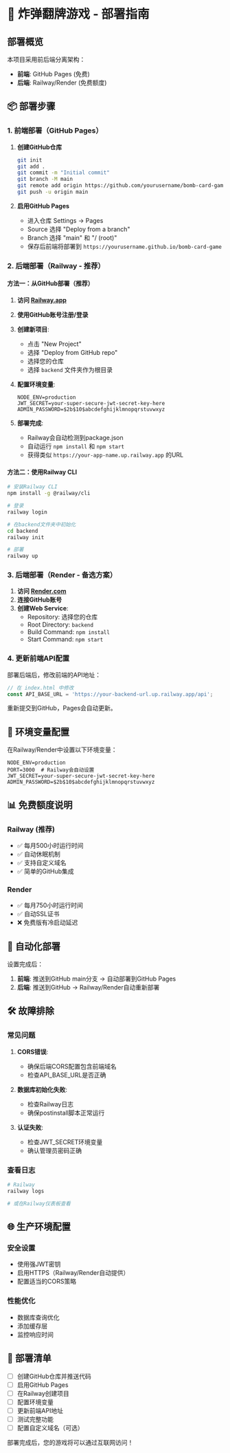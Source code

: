 # 🚀 炸弹翻牌游戏 - 部署指南

## 部署概览

本项目采用前后端分离架构：
- **前端**: GitHub Pages (免费)
- **后端**: Railway/Render (免费额度)

## 📦 部署步骤

### 1. 前端部署（GitHub Pages）

1. **创建GitHub仓库**
   ```bash
   git init
   git add .
   git commit -m "Initial commit"
   git branch -M main
   git remote add origin https://github.com/yourusername/bomb-card-game.git
   git push -u origin main
   ```

2. **启用GitHub Pages**
   - 进入仓库 Settings → Pages
   - Source 选择 "Deploy from a branch"
   - Branch 选择 "main" 和 "/ (root)"
   - 保存后前端将部署到 `https://yourusername.github.io/bomb-card-game`

### 2. 后端部署（Railway - 推荐）

#### 方法一：从GitHub部署（推荐）

1. **访问 [Railway.app](https://railway.app)**
2. **使用GitHub账号注册/登录**
3. **创建新项目**:
   - 点击 "New Project"
   - 选择 "Deploy from GitHub repo"
   - 选择您的仓库
   - 选择 `backend` 文件夹作为根目录

4. **配置环境变量**:
   ```
   NODE_ENV=production
   JWT_SECRET=your-super-secure-jwt-secret-key-here
   ADMIN_PASSWORD=$2b$10$abcdefghijklmnopqrstuvwxyz
   ```

5. **部署完成**:
   - Railway会自动检测到package.json
   - 自动运行 `npm install` 和 `npm start`
   - 获得类似 `https://your-app-name.up.railway.app` 的URL

#### 方法二：使用Railway CLI

```bash
# 安装Railway CLI
npm install -g @railway/cli

# 登录
railway login

# 在backend文件夹中初始化
cd backend
railway init

# 部署
railway up
```

### 3. 后端部署（Render - 备选方案）

1. **访问 [Render.com](https://render.com)**
2. **连接GitHub账号**
3. **创建Web Service**:
   - Repository: 选择您的仓库
   - Root Directory: `backend`
   - Build Command: `npm install`
   - Start Command: `npm start`

### 4. 更新前端API配置

部署后端后，修改前端的API地址：

```javascript
// 在 index.html 中修改
const API_BASE_URL = 'https://your-backend-url.up.railway.app/api';
```

重新提交到GitHub，Pages会自动更新。

## 🔧 环境变量配置

在Railway/Render中设置以下环境变量：

```
NODE_ENV=production
PORT=3000  # Railway会自动设置
JWT_SECRET=your-super-secure-jwt-secret-key-here
ADMIN_PASSWORD=$2b$10$abcdefghijklmnopqrstuvwxyz
```

## 📊 免费额度说明

### Railway (推荐)
- ✅ 每月500小时运行时间
- ✅ 自动休眠机制
- ✅ 支持自定义域名
- ✅ 简单的GitHub集成

### Render
- ✅ 每月750小时运行时间  
- ✅ 自动SSL证书
- ❌ 免费版有冷启动延迟

## 🔄 自动化部署

设置完成后：
1. **前端**: 推送到GitHub main分支 → 自动部署到GitHub Pages
2. **后端**: 推送到GitHub → Railway/Render自动重新部署

## 🛠️ 故障排除

### 常见问题

1. **CORS错误**:
   - 确保后端CORS配置包含前端域名
   - 检查API_BASE_URL是否正确

2. **数据库初始化失败**:
   - 检查Railway日志
   - 确保postinstall脚本正常运行

3. **认证失败**:
   - 检查JWT_SECRET环境变量
   - 确认管理员密码正确

### 查看日志
```bash
# Railway
railway logs

# 或在Railway仪表板查看
```

## 🌐 生产环境配置

### 安全设置
- 使用强JWT密钥
- 启用HTTPS（Railway/Render自动提供）
- 配置适当的CORS策略

### 性能优化
- 数据库查询优化
- 添加缓存层
- 监控响应时间

## 📝 部署清单

- [ ] 创建GitHub仓库并推送代码
- [ ] 启用GitHub Pages
- [ ] 在Railway创建项目
- [ ] 配置环境变量
- [ ] 更新前端API地址
- [ ] 测试完整功能
- [ ] 配置自定义域名（可选）

部署完成后，您的游戏将可以通过互联网访问！
